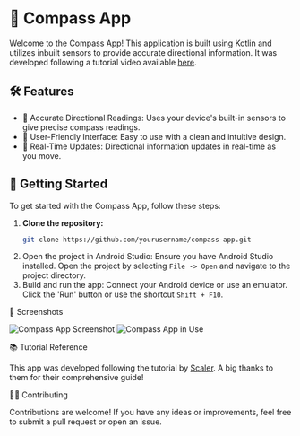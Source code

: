 # 📍 Compass App

Welcome to the Compass App! This application is built using Kotlin and utilizes inbuilt sensors to provide accurate directional information. It was developed following a tutorial video available [here](https://youtu.be/t8EyCcyf704?si=9ZFh9G01LfOb_7pR).

## 🛠️ Features

- 📐 Accurate Directional Readings: Uses your device's built-in sensors to give precise compass readings.
- 📱 User-Friendly Interface: Easy to use with a clean and intuitive design.
- 🔄 Real-Time Updates: Directional information updates in real-time as you move.

## 🚀 Getting Started

To get started with the Compass App, follow these steps:

1. **Clone the repository:**
   ```bash
   git clone https://github.com/yourusername/compass-app.git
2. Open the project in Android Studio:
   Ensure you have Android Studio installed.
   Open the project by selecting `File -> Open` and navigate to the project directory.
3. Build and run the app:
   Connect your Android device or use an emulator.
   Click the 'Run' button or use the shortcut `Shift + F10`.

📸 Screenshots

![Compass App Screenshot](ss.png)
![Compass App in Use](image.png)

📚 Tutorial Reference

This app was developed following the tutorial by [Scaler](https://youtu.be/t8EyCcyf704?si=9ZFh9G01LfOb_7pR). A big thanks to them for their comprehensive guide!

🧑‍💻 Contributing

Contributions are welcome! If you have any ideas or improvements, feel free to submit a pull request or open an issue.
